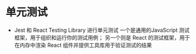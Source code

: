 # 单元测试
- Jest 和 React Testing Library 进行单元测试
一个是通用的JavaScript 测试框架，用于组织和运行你的测试用例；
另一个则是 React 的测试框架，用于在内存中渲染 React 组件并提供工具库用于验证测试的结果
